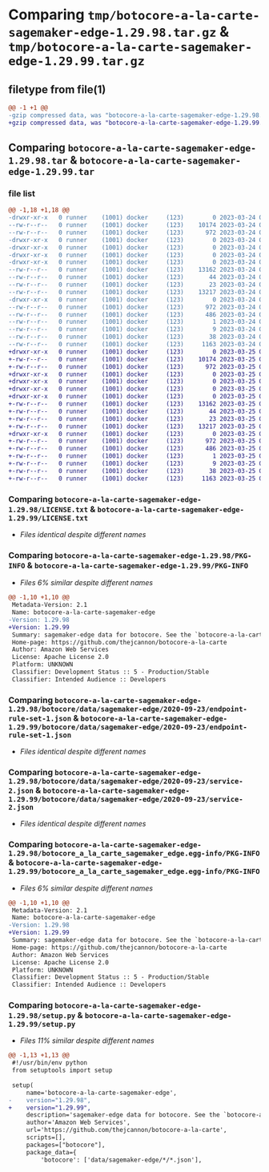 # Comparing `tmp/botocore-a-la-carte-sagemaker-edge-1.29.98.tar.gz` & `tmp/botocore-a-la-carte-sagemaker-edge-1.29.99.tar.gz`

## filetype from file(1)

```diff
@@ -1 +1 @@
-gzip compressed data, was "botocore-a-la-carte-sagemaker-edge-1.29.98.tar", last modified: Fri Mar 24 01:24:42 2023, max compression
+gzip compressed data, was "botocore-a-la-carte-sagemaker-edge-1.29.99.tar", last modified: Sat Mar 25 01:23:11 2023, max compression
```

## Comparing `botocore-a-la-carte-sagemaker-edge-1.29.98.tar` & `botocore-a-la-carte-sagemaker-edge-1.29.99.tar`

### file list

```diff
@@ -1,18 +1,18 @@
-drwxr-xr-x   0 runner    (1001) docker     (123)        0 2023-03-24 01:24:42.390164 botocore-a-la-carte-sagemaker-edge-1.29.98/
--rw-r--r--   0 runner    (1001) docker     (123)    10174 2023-03-24 01:24:42.000000 botocore-a-la-carte-sagemaker-edge-1.29.98/LICENSE.txt
--rw-r--r--   0 runner    (1001) docker     (123)      972 2023-03-24 01:24:42.390164 botocore-a-la-carte-sagemaker-edge-1.29.98/PKG-INFO
-drwxr-xr-x   0 runner    (1001) docker     (123)        0 2023-03-24 01:24:42.390164 botocore-a-la-carte-sagemaker-edge-1.29.98/botocore/
-drwxr-xr-x   0 runner    (1001) docker     (123)        0 2023-03-24 01:24:42.390164 botocore-a-la-carte-sagemaker-edge-1.29.98/botocore/data/
-drwxr-xr-x   0 runner    (1001) docker     (123)        0 2023-03-24 01:24:42.390164 botocore-a-la-carte-sagemaker-edge-1.29.98/botocore/data/sagemaker-edge/
-drwxr-xr-x   0 runner    (1001) docker     (123)        0 2023-03-24 01:24:42.390164 botocore-a-la-carte-sagemaker-edge-1.29.98/botocore/data/sagemaker-edge/2020-09-23/
--rw-r--r--   0 runner    (1001) docker     (123)    13162 2023-03-24 01:23:57.000000 botocore-a-la-carte-sagemaker-edge-1.29.98/botocore/data/sagemaker-edge/2020-09-23/endpoint-rule-set-1.json
--rw-r--r--   0 runner    (1001) docker     (123)       44 2023-03-24 01:23:57.000000 botocore-a-la-carte-sagemaker-edge-1.29.98/botocore/data/sagemaker-edge/2020-09-23/examples-1.json
--rw-r--r--   0 runner    (1001) docker     (123)       23 2023-03-24 01:23:57.000000 botocore-a-la-carte-sagemaker-edge-1.29.98/botocore/data/sagemaker-edge/2020-09-23/paginators-1.json
--rw-r--r--   0 runner    (1001) docker     (123)    13217 2023-03-24 01:23:57.000000 botocore-a-la-carte-sagemaker-edge-1.29.98/botocore/data/sagemaker-edge/2020-09-23/service-2.json
-drwxr-xr-x   0 runner    (1001) docker     (123)        0 2023-03-24 01:24:42.390164 botocore-a-la-carte-sagemaker-edge-1.29.98/botocore_a_la_carte_sagemaker_edge.egg-info/
--rw-r--r--   0 runner    (1001) docker     (123)      972 2023-03-24 01:24:42.000000 botocore-a-la-carte-sagemaker-edge-1.29.98/botocore_a_la_carte_sagemaker_edge.egg-info/PKG-INFO
--rw-r--r--   0 runner    (1001) docker     (123)      486 2023-03-24 01:24:42.000000 botocore-a-la-carte-sagemaker-edge-1.29.98/botocore_a_la_carte_sagemaker_edge.egg-info/SOURCES.txt
--rw-r--r--   0 runner    (1001) docker     (123)        1 2023-03-24 01:24:42.000000 botocore-a-la-carte-sagemaker-edge-1.29.98/botocore_a_la_carte_sagemaker_edge.egg-info/dependency_links.txt
--rw-r--r--   0 runner    (1001) docker     (123)        9 2023-03-24 01:24:42.000000 botocore-a-la-carte-sagemaker-edge-1.29.98/botocore_a_la_carte_sagemaker_edge.egg-info/top_level.txt
--rw-r--r--   0 runner    (1001) docker     (123)       38 2023-03-24 01:24:42.390164 botocore-a-la-carte-sagemaker-edge-1.29.98/setup.cfg
--rw-r--r--   0 runner    (1001) docker     (123)     1163 2023-03-24 01:24:42.000000 botocore-a-la-carte-sagemaker-edge-1.29.98/setup.py
+drwxr-xr-x   0 runner    (1001) docker     (123)        0 2023-03-25 01:23:11.297222 botocore-a-la-carte-sagemaker-edge-1.29.99/
+-rw-r--r--   0 runner    (1001) docker     (123)    10174 2023-03-25 01:23:11.000000 botocore-a-la-carte-sagemaker-edge-1.29.99/LICENSE.txt
+-rw-r--r--   0 runner    (1001) docker     (123)      972 2023-03-25 01:23:11.293222 botocore-a-la-carte-sagemaker-edge-1.29.99/PKG-INFO
+drwxr-xr-x   0 runner    (1001) docker     (123)        0 2023-03-25 01:23:11.293222 botocore-a-la-carte-sagemaker-edge-1.29.99/botocore/
+drwxr-xr-x   0 runner    (1001) docker     (123)        0 2023-03-25 01:23:11.293222 botocore-a-la-carte-sagemaker-edge-1.29.99/botocore/data/
+drwxr-xr-x   0 runner    (1001) docker     (123)        0 2023-03-25 01:23:11.293222 botocore-a-la-carte-sagemaker-edge-1.29.99/botocore/data/sagemaker-edge/
+drwxr-xr-x   0 runner    (1001) docker     (123)        0 2023-03-25 01:23:11.293222 botocore-a-la-carte-sagemaker-edge-1.29.99/botocore/data/sagemaker-edge/2020-09-23/
+-rw-r--r--   0 runner    (1001) docker     (123)    13162 2023-03-25 01:22:12.000000 botocore-a-la-carte-sagemaker-edge-1.29.99/botocore/data/sagemaker-edge/2020-09-23/endpoint-rule-set-1.json
+-rw-r--r--   0 runner    (1001) docker     (123)       44 2023-03-25 01:22:12.000000 botocore-a-la-carte-sagemaker-edge-1.29.99/botocore/data/sagemaker-edge/2020-09-23/examples-1.json
+-rw-r--r--   0 runner    (1001) docker     (123)       23 2023-03-25 01:22:12.000000 botocore-a-la-carte-sagemaker-edge-1.29.99/botocore/data/sagemaker-edge/2020-09-23/paginators-1.json
+-rw-r--r--   0 runner    (1001) docker     (123)    13217 2023-03-25 01:22:12.000000 botocore-a-la-carte-sagemaker-edge-1.29.99/botocore/data/sagemaker-edge/2020-09-23/service-2.json
+drwxr-xr-x   0 runner    (1001) docker     (123)        0 2023-03-25 01:23:11.293222 botocore-a-la-carte-sagemaker-edge-1.29.99/botocore_a_la_carte_sagemaker_edge.egg-info/
+-rw-r--r--   0 runner    (1001) docker     (123)      972 2023-03-25 01:23:11.000000 botocore-a-la-carte-sagemaker-edge-1.29.99/botocore_a_la_carte_sagemaker_edge.egg-info/PKG-INFO
+-rw-r--r--   0 runner    (1001) docker     (123)      486 2023-03-25 01:23:11.000000 botocore-a-la-carte-sagemaker-edge-1.29.99/botocore_a_la_carte_sagemaker_edge.egg-info/SOURCES.txt
+-rw-r--r--   0 runner    (1001) docker     (123)        1 2023-03-25 01:23:11.000000 botocore-a-la-carte-sagemaker-edge-1.29.99/botocore_a_la_carte_sagemaker_edge.egg-info/dependency_links.txt
+-rw-r--r--   0 runner    (1001) docker     (123)        9 2023-03-25 01:23:11.000000 botocore-a-la-carte-sagemaker-edge-1.29.99/botocore_a_la_carte_sagemaker_edge.egg-info/top_level.txt
+-rw-r--r--   0 runner    (1001) docker     (123)       38 2023-03-25 01:23:11.297222 botocore-a-la-carte-sagemaker-edge-1.29.99/setup.cfg
+-rw-r--r--   0 runner    (1001) docker     (123)     1163 2023-03-25 01:23:11.000000 botocore-a-la-carte-sagemaker-edge-1.29.99/setup.py
```

### Comparing `botocore-a-la-carte-sagemaker-edge-1.29.98/LICENSE.txt` & `botocore-a-la-carte-sagemaker-edge-1.29.99/LICENSE.txt`

 * *Files identical despite different names*

### Comparing `botocore-a-la-carte-sagemaker-edge-1.29.98/PKG-INFO` & `botocore-a-la-carte-sagemaker-edge-1.29.99/PKG-INFO`

 * *Files 6% similar despite different names*

```diff
@@ -1,10 +1,10 @@
 Metadata-Version: 2.1
 Name: botocore-a-la-carte-sagemaker-edge
-Version: 1.29.98
+Version: 1.29.99
 Summary: sagemaker-edge data for botocore. See the `botocore-a-la-carte` package for more info.
 Home-page: https://github.com/thejcannon/botocore-a-la-carte
 Author: Amazon Web Services
 License: Apache License 2.0
 Platform: UNKNOWN
 Classifier: Development Status :: 5 - Production/Stable
 Classifier: Intended Audience :: Developers
```

### Comparing `botocore-a-la-carte-sagemaker-edge-1.29.98/botocore/data/sagemaker-edge/2020-09-23/endpoint-rule-set-1.json` & `botocore-a-la-carte-sagemaker-edge-1.29.99/botocore/data/sagemaker-edge/2020-09-23/endpoint-rule-set-1.json`

 * *Files identical despite different names*

### Comparing `botocore-a-la-carte-sagemaker-edge-1.29.98/botocore/data/sagemaker-edge/2020-09-23/service-2.json` & `botocore-a-la-carte-sagemaker-edge-1.29.99/botocore/data/sagemaker-edge/2020-09-23/service-2.json`

 * *Files identical despite different names*

### Comparing `botocore-a-la-carte-sagemaker-edge-1.29.98/botocore_a_la_carte_sagemaker_edge.egg-info/PKG-INFO` & `botocore-a-la-carte-sagemaker-edge-1.29.99/botocore_a_la_carte_sagemaker_edge.egg-info/PKG-INFO`

 * *Files 6% similar despite different names*

```diff
@@ -1,10 +1,10 @@
 Metadata-Version: 2.1
 Name: botocore-a-la-carte-sagemaker-edge
-Version: 1.29.98
+Version: 1.29.99
 Summary: sagemaker-edge data for botocore. See the `botocore-a-la-carte` package for more info.
 Home-page: https://github.com/thejcannon/botocore-a-la-carte
 Author: Amazon Web Services
 License: Apache License 2.0
 Platform: UNKNOWN
 Classifier: Development Status :: 5 - Production/Stable
 Classifier: Intended Audience :: Developers
```

### Comparing `botocore-a-la-carte-sagemaker-edge-1.29.98/setup.py` & `botocore-a-la-carte-sagemaker-edge-1.29.99/setup.py`

 * *Files 11% similar despite different names*

```diff
@@ -1,13 +1,13 @@
 #!/usr/bin/env python
 from setuptools import setup
 
 setup(
     name='botocore-a-la-carte-sagemaker-edge',
-    version="1.29.98",
+    version="1.29.99",
     description='sagemaker-edge data for botocore. See the `botocore-a-la-carte` package for more info.',
     author='Amazon Web Services',
     url='https://github.com/thejcannon/botocore-a-la-carte',
     scripts=[],
     packages=["botocore"],
     package_data={
         'botocore': ['data/sagemaker-edge/*/*.json'],
```

